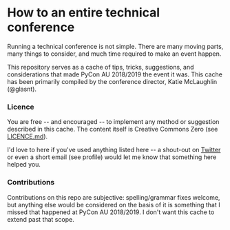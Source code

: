 # How to an entire technical conference

Running a technical conference is not simple. There are many moving parts, many things to consider, and much time required to make an event happen. 

This repository serves as a cache of tips, tricks, suggestions, and considerations that made PyCon AU 2018/2019 the event it was. This cache has been primarily compiled by the conference director, Katie McLaughlin (@glasnt). 

### Licence

You are free -- and encouraged -- to implement any method or suggestion described in this cache. The content itself is Creative Commons Zero (see [LICENCE.md](LICENCE.md)). 

I'd love to here if you've used anything listed here -- a shout-out on [Twitter](https://twitter.com/glasnt) or even a short email (see profile) would let me know that something here helped you.

### Contributions

Contributions on this repo are subjective: spelling/grammar fixes welcome, but anything else would be considered on the basis of it is something that I missed that happened at PyCon AU 2018/2019. I don't want this cache to extend past that scope. 
